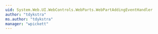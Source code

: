 ```yaml
---
uid: System.Web.UI.WebControls.WebParts.WebPartAddingEventHandler
author: "tdykstra"
ms.author: "tdykstra"
manager: "wpickett"
---
```

